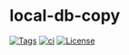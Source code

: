 # local-db-copy

[![Tags](https://ghcr-badge.egpl.dev/frederikhs/local-db-copy/tags?trim=major)](https://github.com/frederikhs/local-db-copy/pkgs/container/local-db-copy)
[![ci](https://github.com/frederikhs/local-db-copy/actions/workflows/push.yml/badge.svg?branch=main)](https://github.com/frederikhs/local-db-copy/actions/workflows/push.yml)
[![License](https://img.shields.io/github/license/frederikhs/local-db-copy)](LICENSE)
